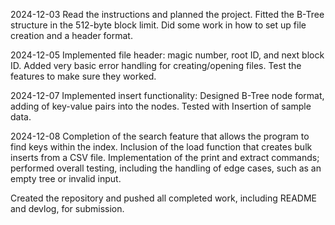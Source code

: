 2024-12-03
Read the instructions and planned the project. Fitted the B-Tree structure in the 512-byte block limit. Did some work in how to set up file creation and a header format.

2024-12-05
Implemented file header: magic number, root ID, and next block ID. Added very basic error handling for creating/opening files. Test the features to make sure they worked.

2024-12-07
Implemented insert functionality: Designed B-Tree node format, adding of key-value pairs into the nodes. Tested with Insertion of sample data.

2024-12-08
Completion of the search feature that allows the program to find keys within the index. Inclusion of the load function that creates bulk inserts from a CSV file. Implementation of the print and extract commands; performed overall testing, including the handling of edge cases, such as an empty tree or invalid input.

Created the repository and pushed all completed work, including README and devlog, for submission.
